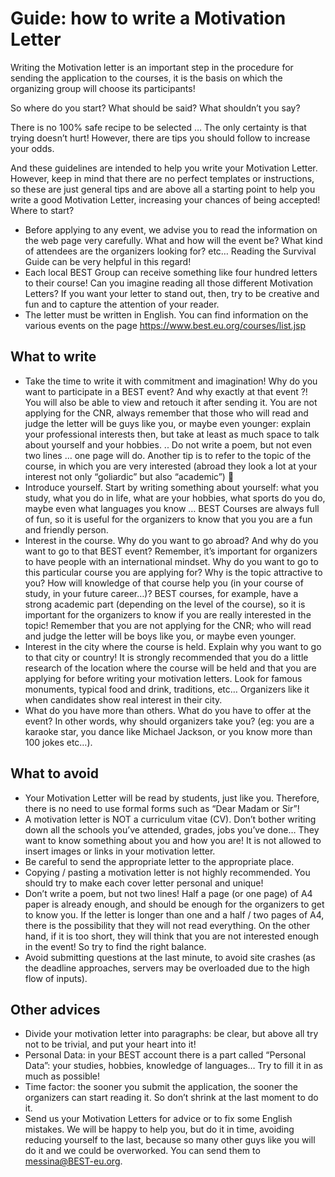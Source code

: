 # Guide: how to write a Motivation Letter
Writing the Motivation letter is an important step in the procedure for sending the application to the courses, it is the basis on which the organizing group will choose its participants!

So where do you start? What should be said? What shouldn’t you say?

There is no 100% safe recipe to be selected … The only certainty is that trying doesn’t hurt! However, there are tips you should follow to increase your odds.

And these guidelines are intended to help you write your Motivation Letter. However, keep in mind that there are no perfect templates or instructions, so these are just general tips and are above all a starting point to help you write a good Motivation Letter, increasing your chances of being accepted! Where to start?

- Before applying to any event, we advise you to read the information on the web page very carefully. What and how will the event be? What kind of attendees are the organizers looking for? etc… Reading the Survival Guide can be very helpful in this regard!
- Each local BEST Group can receive something like four hundred letters to their course! Can you imagine reading all those different Motivation Letters? If you want your letter to stand out, then, try to be creative and fun and to capture the attention of your reader.
- The letter must be written in English.
You can find information on the various events on the page https://www.best.eu.org/courses/list.jsp

## What to write
- Take the time to write it with commitment and imagination! Why do you want to participate in a BEST event? And why exactly at that event ?! You will also be able to view and retouch it after sending it. You are not applying for the CNR, always remember that those who will read and judge the letter will be guys like you, or maybe even younger: explain your professional interests then, but take at least as much space to talk about yourself and your hobbies. .. Do not write a poem, but not even two lines … one page will do. Another tip is to refer to the topic of the course, in which you are very interested (abroad they look a lot at your interest not only “goliardic” but also “academic”) 🙂
- Introduce yourself. Start by writing something about yourself: what you study, what you do in life, what are your hobbies, what sports do you do, maybe even what languages you know … BEST Courses are always full of fun, so it is useful for the organizers to know that you you are a fun and friendly person.
- Interest in the course. Why do you want to go abroad? And why do you want to go to that BEST event? Remember, it’s important for organizers to have people with an international mindset. Why do you want to go to this particular course you are applying for? Why is the topic attractive to you? How will knowledge of that course help you (in your course of study, in your future career…)? BEST courses, for example, have a strong academic part (depending on the level of the course), so it is important for the organizers to know if you are really interested in the topic! Remember that you are not applying for the CNR; who will read and judge the letter will be boys like you, or maybe even younger.
- Interest in the city where the course is held. Explain why you want to go to that city or country! It is strongly recommended that you do a little research of the location where the course will be held and that you are applying for before writing your motivation letters. Look for famous monuments, typical food and drink, traditions, etc… Organizers like it when candidates show real interest in their city.
- What do you have more than others. What do you have to offer at the event? In other words, why should organizers take you? (eg: you are a karaoke star, you dance like Michael Jackson, or you know more than 100 jokes etc…).
## What to avoid
- Your Motivation Letter will be read by students, just like you. Therefore, there is no need to use formal forms such as “Dear Madam or Sir”!
- A motivation letter is NOT a curriculum vitae (CV). Don’t bother writing down all the schools you’ve attended, grades, jobs you’ve done… They want to know something about you and how you are!
It is not allowed to insert images or links in your motivation letter.
- Be careful to send the appropriate letter to the appropriate place.
- Copying / pasting a motivation letter is not highly recommended. You should try to make each cover letter personal and unique!
- Don’t write a poem, but not two lines! Half a page (or one page) of A4 paper is already enough, and should be enough for the organizers to get to know you. If the letter is longer than one and a half / two pages of A4, there is the possibility that they will not read everything. On the other hand, if it is too short, they will think that you are not interested enough in the event! So try to find the right balance.
- Avoid submitting questions at the last minute, to avoid site crashes (as the deadline approaches, servers may be overloaded due to the high flow of inputs).
## Other advices
- Divide your motivation letter into paragraphs: be clear, but above all try not to be trivial, and put your heart into it!
- Personal Data: in your BEST account there is a part called “Personal Data”: your studies, hobbies, knowledge of languages… Try to fill it in as much as possible!
- Time factor: the sooner you submit the application, the sooner the organizers can start reading it. So don’t shrink at the last moment to do it.
- Send us your Motivation Letters for advice or to fix some English mistakes. We will be happy to help you, but do it in time, avoiding reducing yourself to the last, because so many other guys like you will do it and we could be overworked. You can send them to messina@BEST-eu.org.